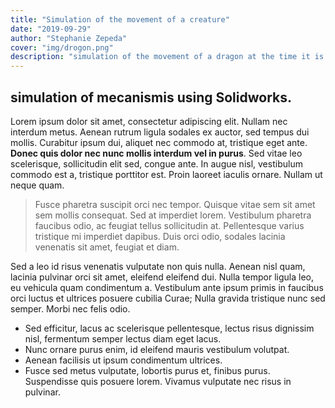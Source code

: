 ```yaml
---
title: "Simulation of the movement of a creature"
date: "2019-09-29"
author: "Stephanie Zepeda"
cover: "img/drogon.png"
description: "simulation of the movement of a dragon at the time it is flying."
---
```


## simulation of mecanismis using Solidworks.

Lorem ipsum dolor sit amet, consectetur adipiscing elit. Nullam nec interdum metus. Aenean rutrum ligula sodales ex auctor, sed tempus dui mollis. Curabitur ipsum dui, aliquet nec commodo at, tristique eget ante. **Donec quis dolor nec nunc mollis interdum vel in purus**. Sed vitae leo scelerisque, sollicitudin elit sed, congue ante. In augue nisl, vestibulum commodo est a, tristique porttitor est. Proin laoreet iaculis ornare. Nullam ut neque quam.

> Fusce pharetra suscipit orci nec tempor. Quisque vitae sem sit amet sem mollis consequat. Sed at imperdiet lorem. Vestibulum pharetra faucibus odio, ac feugiat tellus sollicitudin at. Pellentesque varius tristique mi imperdiet dapibus. Duis orci odio, sodales lacinia venenatis sit amet, feugiat et diam.

Sed a leo id risus venenatis vulputate non quis nulla. Aenean nisl quam, lacinia pulvinar orci sit amet, eleifend eleifend dui. Nulla tempor ligula leo, eu vehicula quam condimentum a. Vestibulum ante ipsum primis in faucibus orci luctus et ultrices posuere cubilia Curae; Nulla gravida tristique nunc sed semper. Morbi nec felis odio.

- Sed efficitur, lacus ac scelerisque pellentesque, lectus risus dignissim nisl, fermentum semper lectus diam eget lacus.
- Nunc ornare purus enim, id eleifend mauris vestibulum volutpat.
- Aenean facilisis ut ipsum condimentum ultrices.
- Fusce sed metus vulputate, lobortis purus et, finibus purus. Suspendisse quis posuere lorem. Vivamus vulputate nec risus in pulvinar.
